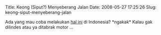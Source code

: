 Title: Keong (Siput?) Menyeberang Jalan
Date: 2008-05-27 17:25:26
Slug: keong-siput-menyeberang-jalan

Ada yang mau coba melakukan [hal ini](http://youtube.com/watch?v=aqrBYRCxy2E) di Indonesia? \*ngakak\* 
Kalau gak dilindes atau ya ditabrak motor ...